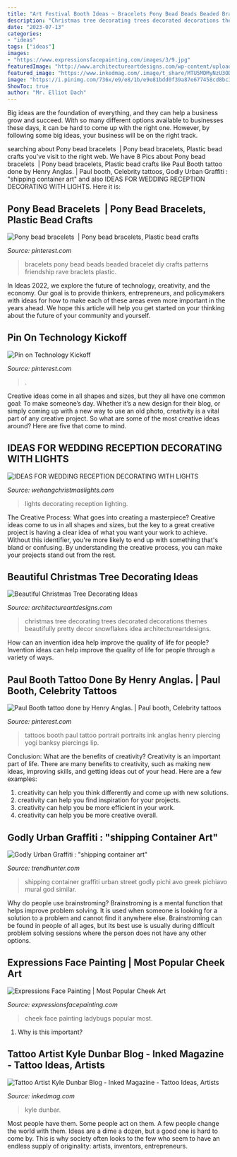 ```yaml
---
title: "Art Festival Booth Ideas ~ Bracelets Pony Bead Beads Beaded Bracelet Diy Crafts Patterns Friendship Rave Braclets Plastic"
description: "Christmas tree decorating trees decorated decorations themes beautifully pretty decor snowflakes idea architectureartdesigns"
date: "2023-07-13"
categories:
- "ideas"
tags: ["ideas"]
images:
- "https://www.expressionsfacepainting.com/images/3/9.jpg"
featuredImage: "http://www.architectureartdesigns.com/wp-content/uploads/2012/12/ArchitectureArtDesigns-Beautiful-Christmas-Tree-Decorating-Ideas-9.jpg"
featured_image: "https://www.inkedmag.com/.image/t_share/MTU5MDMyNzU3ODYyNjcyMDIx/kyle_feature.jpg"
image: "https://i.pinimg.com/736x/e9/e8/1b/e9e81bdd0f39a87e677458cd8bc3b514.jpg"
ShowToc: true
author: "Mr. Elliot Dach"
---
```



Big ideas are the foundation of everything, and they can help a business grow and succeed. With so many different options available to businesses these days, it can be hard to come up with the right one. However, by following some big ideas, your business will be on the right track.

	

		
searching about Pony bead bracelets ️ | Pony bead bracelets, Plastic bead crafts you've visit to the right web. We have 8 Pics about Pony bead bracelets ️ | Pony bead bracelets, Plastic bead crafts like Paul Booth tattoo done by Henry Anglas. | Paul booth, Celebrity tattoos, Godly Urban Graffiti : &quot;shipping container art&quot; and also IDEAS FOR WEDDING RECEPTION DECORATING WITH LIGHTS. Here it is:
		
    
## Pony Bead Bracelets ️ | Pony Bead Bracelets, Plastic Bead Crafts

<img loading=lazy src="https://i.pinimg.com/736x/e9/e8/1b/e9e81bdd0f39a87e677458cd8bc3b514.jpg" onerror="this.onerror=null;this.src='https://tse4.mm.bing.net/th?id=OIP.3iX3AAJ4NpIxIN_vq7JnUAHaJ3&amp;pid=15.1';" alt="Pony bead bracelets ️ | Pony bead bracelets, Plastic bead crafts">

_Source: pinterest.com_

>bracelets pony bead beads beaded bracelet diy crafts patterns friendship rave braclets plastic. 

	

In Ideas 2022, we explore the future of technology, creativity, and the economy. Our goal is to provide thinkers, entrepreneurs, and policymakers with ideas for how to make each of these areas even more important in the years ahead. We hope this article will help you get started on your thinking about the future of your community and yourself.

    
## Pin On Technology Kickoff

<img loading=lazy src="https://i.pinimg.com/736x/8b/8c/65/8b8c65c9e34ad8e03885fd4713af0b60.jpg" onerror="this.onerror=null;this.src='https://tse3.mm.bing.net/th?id=OIP.xuVvuDBoptnpFUT064cYHQHaE8&amp;pid=15.1';" alt="Pin on Technology Kickoff">

_Source: pinterest.com_

>. 

	

Creative ideas come in all shapes and sizes, but they all have one common goal: To make someone’s day. Whether it’s a new design for their blog, or simply coming up with a new way to use an old photo, creativity is a vital part of any creative project. So what are some of the most creative ideas around? Here are five that come to mind.

    
## IDEAS FOR WEDDING RECEPTION DECORATING WITH LIGHTS

<img loading=lazy src="https://www.wehangchristmaslights.com/my-content/uploads/photo-gallery/f0118ae9a4c96706a7f24bdc38fdc990.jpg" onerror="this.onerror=null;this.src='https://tse3.mm.bing.net/th?id=OIP.-nEnL6qHd5cWZVubYwg09AHaJQ&amp;pid=15.1';" alt="IDEAS FOR WEDDING RECEPTION DECORATING WITH LIGHTS">

_Source: wehangchristmaslights.com_

>lights decorating reception lighting. 

	

The Creative Process: What goes into creating a masterpiece?
Creative ideas come to us in all shapes and sizes, but the key to a great creative project is having a clear idea of what you want your work to achieve. Without this identifier, you're more likely to end up with something that's bland or confusing. By understanding the creative process, you can make your projects stand out from the rest.

    
## Beautiful Christmas Tree Decorating Ideas

<img loading=lazy src="http://www.architectureartdesigns.com/wp-content/uploads/2012/12/ArchitectureArtDesigns-Beautiful-Christmas-Tree-Decorating-Ideas-9.jpg" onerror="this.onerror=null;this.src='https://tse4.mm.bing.net/th?id=OIP.jYVZLUnuUcRi-CJVrJvFbQHaJ4&amp;pid=15.1';" alt="Beautiful Christmas Tree Decorating Ideas">

_Source: architectureartdesigns.com_

>christmas tree decorating trees decorated decorations themes beautifully pretty decor snowflakes idea architectureartdesigns. 

	

How can an invention idea help improve the quality of life for people?
Invention ideas can help improve the quality of life for people through a variety of ways.

    
## Paul Booth Tattoo Done By Henry Anglas. | Paul Booth, Celebrity Tattoos

<img loading=lazy src="https://i.pinimg.com/736x/9d/2f/22/9d2f225b675ac6bbe29ca68504283b70--incredible-tattoos-amazing-art.jpg" onerror="this.onerror=null;this.src='https://tse1.mm.bing.net/th?id=OIP.LDwRQIMLyFBMLv5jpXcs1gHaMk&amp;pid=15.1';" alt="Paul Booth tattoo done by Henry Anglas. | Paul booth, Celebrity tattoos">

_Source: pinterest.com_

>tattoos booth paul tattoo portrait portraits ink anglas henry piercing yogi banksy piercings lip. 

	

Conclusion: What are the benefits of creativity?
Creativity is an important part of life. There are many benefits to creativity, such as making new ideas, improving skills, and getting ideas out of your head. Here are a few examples: 
1. creativity can help you think differently and come up with new solutions.
2. creativity can help you find inspiration for your projects.
3. creativity can help you be more efficient in your work.
4. creativity can help you be more creative overall.

    
## Godly Urban Graffiti : &quot;shipping Container Art&quot;

<img loading=lazy src="http://cdn.trendhunterstatic.com/thumbs/shipping-container-arts.jpeg" onerror="this.onerror=null;this.src='https://tse3.mm.bing.net/th?id=OIP.mVoYdfEZ_4Now-Oo-ub8iQHaJ4&amp;pid=15.1';" alt="Godly Urban Graffiti : &quot;shipping container art&quot;">

_Source: trendhunter.com_

>shipping container graffiti urban street godly pichi avo greek pichiavo mural god similar. 

	

Why do people use brainstroming?
Brainstroming is a mental function that helps improve problem solving. It is used when someone is looking for a solution to a problem and cannot find it anywhere else. Brainstroming can be found in people of all ages, but its best use is usually during difficult problem solving sessions where the person does not have any other options.

    
## Expressions Face Painting | Most Popular Cheek Art

<img loading=lazy src="https://www.expressionsfacepainting.com/images/3/9.jpg" onerror="this.onerror=null;this.src='https://tse4.mm.bing.net/th?id=OIP.wWWkSlJ0j7959gTBRBAfjAHaJ3&amp;pid=15.1';" alt="Expressions Face Painting | Most Popular Cheek Art">

_Source: expressionsfacepainting.com_

>cheek face painting ladybugs popular most. 

	

1) Why is this important?

    
## Tattoo Artist Kyle Dunbar Blog - Inked Magazine - Tattoo Ideas, Artists

<img loading=lazy src="https://www.inkedmag.com/.image/t_share/MTU5MDMyNzU3ODYyNjcyMDIx/kyle_feature.jpg" onerror="this.onerror=null;this.src='https://tse1.mm.bing.net/th?id=OIP.y59UD-vxg58w3spUuxaNRQHaHa&amp;pid=15.1';" alt="Tattoo Artist Kyle Dunbar Blog - Inked Magazine - Tattoo Ideas, Artists">

_Source: inkedmag.com_

>kyle dunbar. 

	

Most people have them. Some people act on them. A few people change the world with them. Ideas are a dime a dozen, but a good one is hard to come by. This is why society often looks to the few who seem to have an endless supply of originality: artists, inventors, entrepreneurs.

